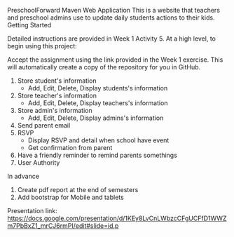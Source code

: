 PreschoolForward Maven Web Application
This is a website that teachers and preschool admins use to update daily students actions to their kids.
Getting Started

Detailed instructions are provided in Week 1 Activity 5. At a high level, to begin using this project:

Accept the assignment using the link provided in the Week 1 exercise. This will automatically create a copy of the repository for you in GitHub.
1. Store student's information
    * Add, Edit, Delete, Display students's information
2. Store teacher's information
    * Add, Edit, Delete, Display teachers's information
3. Store admin's information
    * Add, Edit, Delete, Display admins's information
4. Send parent email
5. RSVP 
    * Display RSVP and detail when school have event
    * Get confirmation from parent 
6. Have a friendly reminder to remind parents somethings 
7. User Authority 


In advance
1. Create pdf report at the end of semesters
2. Add bootstrap for Mobile and tablets

Presentation link: https://docs.google.com/presentation/d/1KEy8LvCnLWbzcCFgUCFfD1WWZm7PbBxZ1_mrCJ6rmPI/edit#slide=id.p

